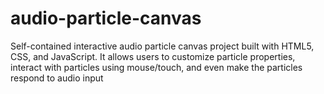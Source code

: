 # audio-particle-canvas
Self-contained interactive audio particle canvas project built with HTML5, CSS, and JavaScript. It allows users to customize particle properties, interact with particles using mouse/touch, and even make the particles respond to audio input
